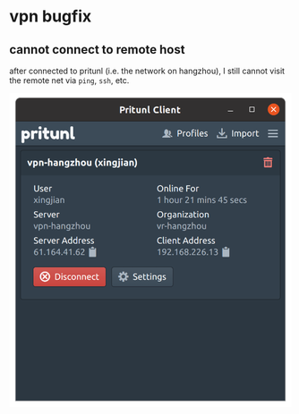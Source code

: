 
# vpn bugfix

## cannot connect to remote host

after connected to pritunl (i.e. the network on hangzhou), I still cannot visit the remote net via `ping`, `ssh`, etc.

![picture 1](.imgs/vpn-bugfix-1664243082792-71831c58890bc29577ac3ccd39a4a30e594fea76536b2792f02bbec97e2432df.png)

